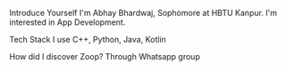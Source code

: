 Introduce Yourself
I'm Abhay Bhardwaj, Sophomore at HBTU Kanpur. I'm interested in App Development.

Tech Stack I use
C++, Python, Java, Kotlin

How did I discover Zoop?
Through Whatsapp group
